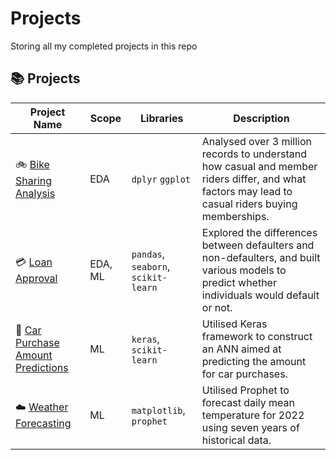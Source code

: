 # Projects
Storing all my completed projects in this repo

## 📚 Projects
| Project Name | Scope | Libraries | Description |
|---|---|---|---|
|🚲 [Bike Sharing Analysis](https://htmlpreview.github.io/?https://github.com/Deuellau/Projects/blob/main/Google%20Capstone%20(Bike)/Google-Capstone-Bike.html) | EDA | `dplyr` `ggplot` | Analysed over 3 million records to understand how casual and member riders differ, and what factors may lead to casual riders buying memberships.|
|💳 [Loan Approval](https://github.com/Deuellau/Projects/tree/main/Loan%20Approval) | EDA, ML | `pandas`, `seaborn`, `scikit-learn` | Explored the differences between defaulters and non-defaulters, and built various models to predict whether individuals would default or not. |
|🚗 [Car Purchase Amount Predictions](https://github.com/Deuellau/Projects/tree/main/Car%20Purchase%20Amount%20Predictions) | ML | `keras`, `scikit-learn` | Utilised Keras framework to construct an ANN aimed at predicting the amount for car purchases. |
| ☁️ [Weather Forecasting](https://github.com/Deuellau/Projects/blob/main/Weather%20Forecasting/Weather%20Forecasting.ipynb) | ML | `matplotlib`, `prophet` |Utilised Prophet to forecast daily mean temperature for 2022 using seven years of historical data. |]
<br>
